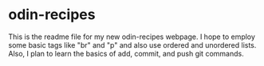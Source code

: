 # odin-recipes

This is the readme file for my new odin-recipes webpage.
I hope to employ some basic tags like "br" and "p" and also use ordered and unordered lists.
Also, I plan to learn the basics of add, commit, and push git commands.